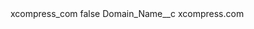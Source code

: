 <?xml version="1.0" encoding="UTF-8"?>
<CustomMetadata xmlns="http://soap.sforce.com/2006/04/metadata" xmlns:xsi="http://www.w3.org/2001/XMLSchema-instance" xmlns:xsd="http://www.w3.org/2001/XMLSchema">
    <label>xcompress_com</label>
    <protected>false</protected>
    <values>
        <field>Domain_Name__c</field>
        <value xsi:type="xsd:string">xcompress.com</value>
    </values>
</CustomMetadata>
